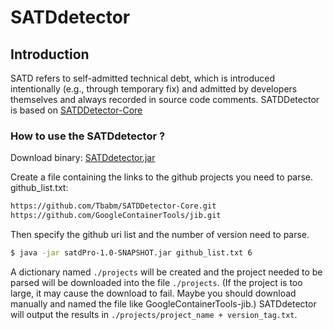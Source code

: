 # SATDdetector
## Introduction
SATD refers to self-admitted technical debt, which is introduced intentionally (e.g., through temporary fix) and admitted by developers themselves and always recorded in source code comments. SATDDetector is based on [SATDDetector-Core](https://github.com/Tbabm/SATDDetector-Core)

### How to use the SATDdetector ?
Download binary: [SATDdetector.jar](https://github.com/ThJoker/SATDdetector/releases/download/v1.0/satdPro-1.0-SNAPSHOT.jar)

Create a file containing the links to the github projects you need to parse. 
github_list.txt:
```bash
https://github.com/Tbabm/SATDDetector-Core.git
https://github.com/GoogleContainerTools/jib.git
```


Then specify the github uri list and the number of version need to parse.
```bash
$ java -jar satdPro-1.0-SNAPSHOT.jar github_list.txt 6
```

A dictionary named `./projects` will be created and the project needed to be parsed will be downloaded into the file `./projects`.
(If the project is too large, it may cause the download to fail. Maybe you should download manually and named the file like GoogleContainerTools-jib.)
SATDdetector will output the results in `./projects/project_name + version_tag.txt`.
